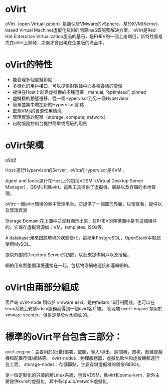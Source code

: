 # oVirt
oVirt（open Virtualization）是類似於VMware的vSphere，基於KVM(Kernel-based Virtual Machine)虛擬化技術的開源IaaS雲服務解決方案。
oVirt是Red Hat Enterprise Virtualization產品的基石，是RHEV的一個上游項目，新特性都是先在oVirt上開發，之後才會出現在企業版的產品中。

# oVirt的特性
- 能管理多個虛擬節點
- 多樣化的用戶接口，可以提供對數據中心各種各樣的管理
- 提供在Host上創建虛擬機的多種選擇：manual, “optimised”, pinned 
- 虛擬機的動態遷移，從一個Hypervisor到另一個Hypervisor 
- 簡單並集中增加新的Hypervisor節點
- 監測VMs的資源使用情況
- 管理資源的配額（storage, compute, network）
- 自助服務控制台提供簡單或高級的用例

# oVirt架構
[oVirt!](http://img2016.itdadao.com/d/file/tech/2016/12/14/it286478141122041.png)

Host:運行Hypervisor的Server，oVirt的Hypervisor是KVM 。

Agent and tools:運行在Host上的包括VDSM（Virtual Desktop Server Manager），QEMU和libvirt。這些工具提供了虛擬機、網路以及存儲的本地管理。

oVirt:一個oVirt環境的集中管理平台。它提供了一個圖形界面，以便查看，提供以及管理資源

Storage Domain:在上圖中並沒有顯示出來，在RHEV的架構圖中是有這個組件的，它保存虛擬資源如：VM，templates, ISOs等。

A database:用來跟踪環境的狀態變化，這裡用PostgreSQL，OpenStack中默認使用MySQL。

提供外部的Directory Server的訪問，以此來提供用戶以及授權。

網絡用來將整個環境連接在一起，包括物理網絡連接和邏輯網絡。


# oVirt由兩部分組成
客戶端 ovirt-node 類似於 vmware esxi，是由fedaro 16訂制而成。也可以在linux系統上安裝vdsm服務而得到一個ovirt客戶端。
管理端 overt-engine 類似於 vmware vcenter，但是是基於web頁面的。

# 標準的oVirt平台包含三部分：

ovirt-engine：主要用於(批量)部署，監聽，導入/導出，開關機，遷移，創建虛擬機和配置存儲/網絡等。
ovirt-nodes：物理服務器，虛擬化軟件和虛擬機都運行在上面。
storage-nodes：存儲節點，主要存儲虛擬機的鏡像和ISOs。

是一個定制化的只讀的類Linux系統，包含VDSM，libvirt和qemu-kvm，對外主要提供kvm的虛擬化，其中有cpu/io/network虛擬化。
